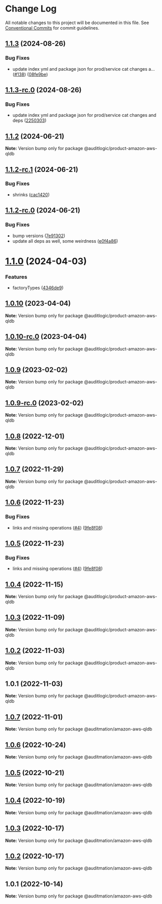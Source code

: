 # Change Log

All notable changes to this project will be documented in this file.
See [Conventional Commits](https://conventionalcommits.org) for commit guidelines.

## [1.1.3](https://github.com/auditlogic/product/compare/@auditlogic/product-amazon-aws-qldb@1.1.2...@auditlogic/product-amazon-aws-qldb@1.1.3) (2024-08-26)


### Bug Fixes

* update index yml and package json for prod/service cat changes a… ([#138](https://github.com/auditlogic/product/issues/138)) ([08fe9be](https://github.com/auditlogic/product/commit/08fe9beb1c8457462a19bc69caa02e6212d97e1a))





## [1.1.3-rc.0](https://github.com/auditlogic/product/compare/@auditlogic/product-amazon-aws-qldb@1.1.2...@auditlogic/product-amazon-aws-qldb@1.1.3-rc.0) (2024-08-26)


### Bug Fixes

* update index yml and package json for prod/service cat changes and deps ([2250303](https://github.com/auditlogic/product/commit/225030363a363608240135b7ebed386b28f01e4b))





## [1.1.2](https://github.com/auditlogic/product/compare/@auditlogic/product-amazon-aws-qldb@1.1.2-rc.1...@auditlogic/product-amazon-aws-qldb@1.1.2) (2024-06-21)

**Note:** Version bump only for package @auditlogic/product-amazon-aws-qldb





## [1.1.2-rc.1](https://github.com/auditlogic/product/compare/@auditlogic/product-amazon-aws-qldb@1.1.2-rc.0...@auditlogic/product-amazon-aws-qldb@1.1.2-rc.1) (2024-06-21)


### Bug Fixes

* shrinks ([cac1420](https://github.com/auditlogic/product/commit/cac14200fefcd8183ab69fe89a47bd3f70f563e9))





## [1.1.2-rc.0](https://github.com/auditlogic/product/compare/@auditlogic/product-amazon-aws-qldb@1.1.0...@auditlogic/product-amazon-aws-qldb@1.1.2-rc.0) (2024-06-21)


### Bug Fixes

* bump versions ([7e91302](https://github.com/auditlogic/product/commit/7e913023b8b312150ed7762c32fbbe616be71de5))
* update all deps as well, some weirdness ([e0f4a86](https://github.com/auditlogic/product/commit/e0f4a864714e2d3de6bbf3da014d5312fe53be2f))





# [1.1.0](https://github.com/auditlogic/product/compare/@auditlogic/product-amazon-aws-qldb@1.0.10...@auditlogic/product-amazon-aws-qldb@1.1.0) (2024-04-03)


### Features

* factoryTypes ([4346de9](https://github.com/auditlogic/product/commit/4346de92693aee892fccf725338ffc7b80ab182b))





## [1.0.10](https://github.com/auditlogic/product/compare/@auditlogic/product-amazon-aws-qldb@1.0.9...@auditlogic/product-amazon-aws-qldb@1.0.10) (2023-04-04)

**Note:** Version bump only for package @auditlogic/product-amazon-aws-qldb





## [1.0.10-rc.0](https://github.com/auditlogic/product/compare/@auditlogic/product-amazon-aws-qldb@1.0.9...@auditlogic/product-amazon-aws-qldb@1.0.10-rc.0) (2023-04-04)

**Note:** Version bump only for package @auditlogic/product-amazon-aws-qldb





## [1.0.9](https://github.com/auditlogic/product/compare/@auditlogic/product-amazon-aws-qldb@1.0.8...@auditlogic/product-amazon-aws-qldb@1.0.9) (2023-02-02)

**Note:** Version bump only for package @auditlogic/product-amazon-aws-qldb





## [1.0.9-rc.0](https://github.com/auditlogic/product/compare/@auditlogic/product-amazon-aws-qldb@1.0.8...@auditlogic/product-amazon-aws-qldb@1.0.9-rc.0) (2023-02-02)

**Note:** Version bump only for package @auditlogic/product-amazon-aws-qldb





## [1.0.8](https://github.com/auditlogic/product/compare/@auditlogic/product-amazon-aws-qldb@1.0.7...@auditlogic/product-amazon-aws-qldb@1.0.8) (2022-12-01)

**Note:** Version bump only for package @auditlogic/product-amazon-aws-qldb





## [1.0.7](https://github.com/auditlogic/product/compare/@auditlogic/product-amazon-aws-qldb@1.0.6...@auditlogic/product-amazon-aws-qldb@1.0.7) (2022-11-29)

**Note:** Version bump only for package @auditlogic/product-amazon-aws-qldb





## [1.0.6](https://github.com/auditlogic/product/compare/@auditlogic/product-amazon-aws-qldb@1.0.4...@auditlogic/product-amazon-aws-qldb@1.0.6) (2022-11-23)


### Bug Fixes

* links and missing operations ([#4](https://github.com/auditlogic/product/issues/4)) ([9fe8f08](https://github.com/auditlogic/product/commit/9fe8f08fe7c57fdb79f991ac35bd6ac2e7dcad38))





## [1.0.5](https://github.com/auditlogic/product/compare/@auditlogic/product-amazon-aws-qldb@1.0.4...@auditlogic/product-amazon-aws-qldb@1.0.5) (2022-11-23)


### Bug Fixes

* links and missing operations ([#4](https://github.com/auditlogic/product/issues/4)) ([9fe8f08](https://github.com/auditlogic/product/commit/9fe8f08fe7c57fdb79f991ac35bd6ac2e7dcad38))





## [1.0.4](https://github.com/auditlogic/product/compare/@auditlogic/product-amazon-aws-qldb@1.0.3...@auditlogic/product-amazon-aws-qldb@1.0.4) (2022-11-15)

**Note:** Version bump only for package @auditlogic/product-amazon-aws-qldb





## [1.0.3](https://github.com/auditlogic/product/compare/@auditlogic/product-amazon-aws-qldb@1.0.2...@auditlogic/product-amazon-aws-qldb@1.0.3) (2022-11-09)

**Note:** Version bump only for package @auditlogic/product-amazon-aws-qldb





## [1.0.2](https://github.com/auditlogic/product/compare/@auditlogic/product-amazon-aws-qldb@1.0.1...@auditlogic/product-amazon-aws-qldb@1.0.2) (2022-11-03)

**Note:** Version bump only for package @auditlogic/product-amazon-aws-qldb





## 1.0.1 (2022-11-03)

**Note:** Version bump only for package @auditlogic/product-amazon-aws-qldb





## [1.0.7](https://github.com/auditmation/store-content/compare/@auditmation/amazon-aws-qldb@1.0.6...@auditmation/amazon-aws-qldb@1.0.7) (2022-11-01)

**Note:** Version bump only for package @auditmation/amazon-aws-qldb





## [1.0.6](https://github.com/auditmation/store-content/compare/@auditmation/amazon-aws-qldb@1.0.5...@auditmation/amazon-aws-qldb@1.0.6) (2022-10-24)

**Note:** Version bump only for package @auditmation/amazon-aws-qldb





## [1.0.5](https://github.com/auditmation/store-content/compare/@auditmation/amazon-aws-qldb@1.0.4...@auditmation/amazon-aws-qldb@1.0.5) (2022-10-21)

**Note:** Version bump only for package @auditmation/amazon-aws-qldb





## [1.0.4](https://github.com/auditmation/store-content/compare/@auditmation/amazon-aws-qldb@1.0.3...@auditmation/amazon-aws-qldb@1.0.4) (2022-10-19)

**Note:** Version bump only for package @auditmation/amazon-aws-qldb





## [1.0.3](https://github.com/auditmation/store-content/compare/@auditmation/amazon-aws-qldb@1.0.2...@auditmation/amazon-aws-qldb@1.0.3) (2022-10-17)

**Note:** Version bump only for package @auditmation/amazon-aws-qldb





## [1.0.2](https://github.com/auditmation/store-content/compare/@auditmation/amazon-aws-qldb@1.0.1...@auditmation/amazon-aws-qldb@1.0.2) (2022-10-17)

**Note:** Version bump only for package @auditmation/amazon-aws-qldb





## 1.0.1 (2022-10-14)

**Note:** Version bump only for package @auditmation/amazon-aws-qldb
